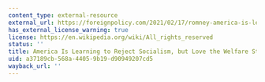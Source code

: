 ```yaml
---
content_type: external-resource
external_url: https://foreignpolicy.com/2021/02/17/romney-america-is-learning-to-reject-socialism-but-love-the-welfare-state/
has_external_license_warning: true
license: https://en.wikipedia.org/wiki/All_rights_reserved
status: ''
title: America Is Learning to Reject Socialism, but Love the Welfare State
uid: a37189cb-568a-4405-9b19-d90949207cd5
wayback_url: ''
---
```

